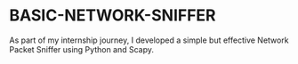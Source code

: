 # BASIC-NETWORK-SNIFFER
As part of my internship journey, I developed a simple but effective Network Packet Sniffer using Python and Scapy.
